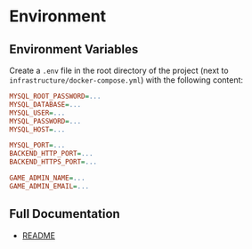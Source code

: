 # Environment 

## Environment Variables

Create a `.env` file in the root directory of the project (next to `infrastructure/docker-compose.yml`) with the following content:

```ini
MYSQL_ROOT_PASSWORD=...
MYSQL_DATABASE=...
MYSQL_USER=...
MYSQL_PASSWORD=...
MYSQL_HOST=...

MYSQL_PORT=...
BACKEND_HTTP_PORT=...
BACKEND_HTTPS_PORT=...

GAME_ADMIN_NAME=...
GAME_ADMIN_EMAIL=...
```

## Full Documentation

* [README](https://github.com/jtomaspm/SimplifiedCrafter/blob/main/README.md)